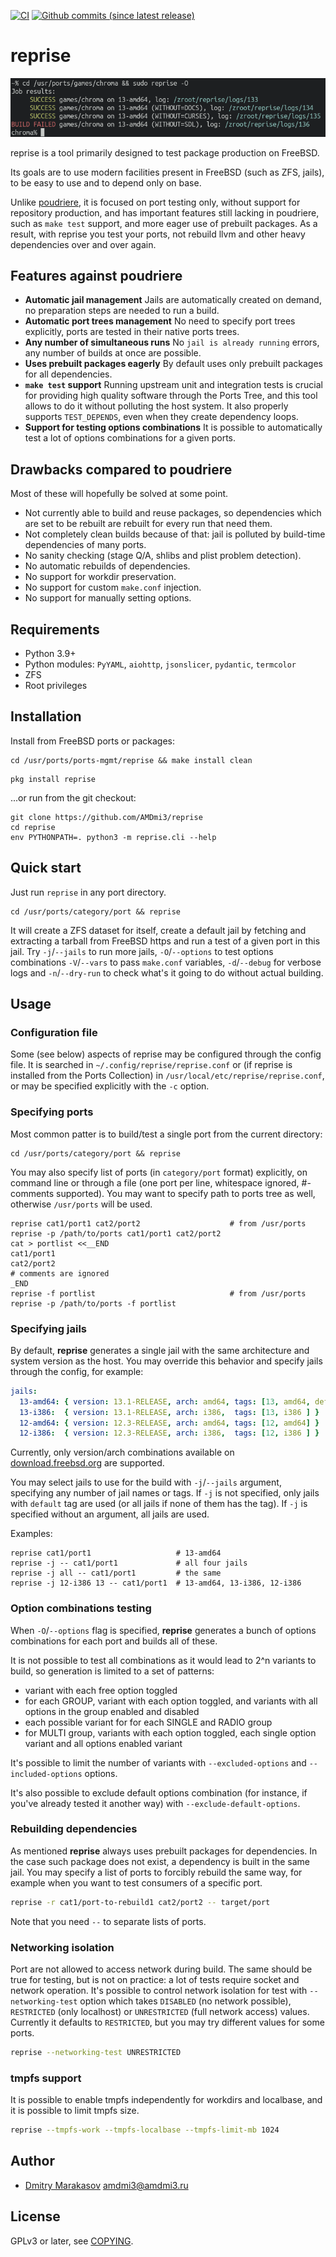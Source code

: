 [![CI](https://github.com/AMDmi3/reprise/actions/workflows/ci.yml/badge.svg)](https://github.com/AMDmi3/reprise/actions/workflows/ci.yml)
[![Github commits (since latest release)](https://img.shields.io/github/commits-since/AMDmi3/reprise/latest.svg)](https://github.com/AMDmi3/reprise)

# reprise

![Screenshot](docs/screenshot.png)

reprise is a tool primarily designed to test package production
on FreeBSD.

Its goals are to use modern facilities present in FreeBSD (such as
ZFS, jails), to be easy to use and to depend only on base.

Unlike [poudriere](https://github.com/freebsd/poudriere), it is
focused on port testing only, without support for repository
production, and has important features still lacking in poudriere,
such as `make test` support, and more eager use of prebuilt packages.
As a result, with reprise you test your ports, not rebuild llvm
and other heavy dependencies over and over again.

## Features against poudriere

- **Automatic jail management**
  Jails are automatically created on demand, no preparation steps
  are needed to run a build.
- **Automatic port trees management**
  No need to specify port trees explicitly, ports are tested in
  their native ports trees.
- **Any number of simultaneous runs**
  No `jail is already running` errors, any number of builds at
  once are possible.
- **Uses prebuilt packages eagerly**
  By default uses only prebuilt packages for all dependencies.
- **`make test` support**
  Running upstream unit and integration tests is crucial for providing
  high quality software through the Ports Tree, and this tool allows
  to do it without polluting the host system. It also properly supports
  `TEST_DEPENDS`, even when they create dependency loops.
- **Support for testing options combinations**
  It is possible to automatically test a lot of options combinations
  for a given ports.

## Drawbacks compared to poudriere

Most of these will hopefully be solved at some point.

- Not currently able to build and reuse packages, so dependencies
  which are set to be rebuilt are rebuilt for every run that need
  them.
- Not completely clean builds because of that: jail is polluted
  by build-time dependencies of many ports.
- No sanity checking (stage Q/A, shlibs and plist problem detection).
- No automatic rebuilds of dependencies.
- No support for workdir preservation.
- No support for custom `make.conf` injection.
- No support for manually setting options.

## Requirements

- Python 3.9+
- Python modules: `PyYAML`, `aiohttp`, `jsonslicer`, `pydantic`, `termcolor`
- ZFS
- Root privileges

## Installation

Install from FreeBSD ports or packages:

```shell
cd /usr/ports/ports-mgmt/reprise && make install clean
```
```shell
pkg install reprise
```

...or run from the git checkout:

```shell
git clone https://github.com/AMDmi3/reprise
cd reprise
env PYTHONPATH=. python3 -m reprise.cli --help
```

## Quick start

Just run `reprise` in any port directory.

```shell
cd /usr/ports/category/port && reprise
```

It will create a ZFS dataset for itself, create a default jail by
fetching and extracting a tarball from FreeBSD https and run a test
of a given port in this jail. Try `-j`/`--jails` to run more jails,
`-O`/`--options` to test options combinations `-V`/`--vars` to pass
`make.conf` variables, `-d`/`--debug` for verbose logs and
`-n`/`--dry-run` to check what's it going to do without actual
building.

## Usage

### Configuration file

Some (see below) aspects of reprise may be configured through the
config file. It is searched in `~/.config/reprise/reprise.conf`
or (if reprise is installed from the Ports Collection) in
`/usr/local/etc/reprise/reprise.conf`, or may be specified explicitly
with the `-c` option.

### Specifying ports

Most common patter is to build/test a single port from the current
directory:

```shell
cd /usr/ports/category/port && reprise
```

You may also specify list of ports (in `category/port` format)
explicitly, on command line or through a file (one port per line,
whitespace ignored, #-comments supported). You may want to specify
path to ports tree as well, otherwise `/usr/ports` will be used.

```shell
reprise cat1/port1 cat2/port2                    # from /usr/ports
reprise -p /path/to/ports cat1/port1 cat2/port2
cat > portlist <<__END
cat1/port1
cat2/port2
# comments are ignored
_END
reprise -f portlist                              # from /usr/ports
reprise -p /path/to/ports -f portlist
```

### Specifying jails

By default, **reprise** generates a single jail with the same
architecture and system version as the host. You may override
this behavior and specify jails through the config, for example:

```yaml
jails:
  13-amd64: { version: 13.1-RELEASE, arch: amd64, tags: [13, amd64, default] }
  13-i386:  { version: 13.1-RELEASE, arch: i386,  tags: [13, i386 ] }
  12-amd64: { version: 12.3-RELEASE, arch: amd64, tags: [12, amd64] }
  12-i386:  { version: 12.3-RELEASE, arch: i386,  tags: [12, i386 ] }
```

Currently, only version/arch combinations available on
[download.freebsd.org](https://download.freebsd.org/releases/) are
supported.

You may select jails to use for the build with `-j`/`--jails`
argument, specifying any number of jail names or tags. If `-j` is
not specified, only jails with `default` tag are used (or all jails
if none of them has the tag). If `-j` is specified without an
argument, all jails are used.

Examples:

```shell
reprise cat1/port1                   # 13-amd64
reprise -j -- cat1/port1             # all four jails
reprise -j all -- cat1/port1         # the same
reprise -j 12-i386 13 -- cat1/port1  # 13-amd64, 13-i386, 12-i386
```

### Option combinations testing

When `-O`/`--options` flag is specified, **reprise** generates
a bunch of options combinations for each port and builds all of
these.

It is not possible to test all combinations as it would lead to
2^n variants to build, so generation is limited to a set of patterns:
- variant with each free option toggled
- for each GROUP, variant with each option toggled, and variants with
  all options in the group enabled and disabled
- each possible variant for for each SINGLE and RADIO group
- for MULTI group, variants with each option toggled, each single
  option variant and all options enabled variant

It's possible to limit the number of variants with `--excluded-options`
and `--included-options` options.

It's also possible to exclude default options combination (for instance,
if you've already tested it another way) with `--exclude-default-options`.

### Rebuilding dependencies

As mentioned **reprise** always uses prebuilt packages for dependencies.
In the case such package does not exist, a dependency is built in
the same jail. You may specify a list of ports to forcibly rebuild
the same way, for example when you want to test consumers of a
specific port.

```sh
reprise -r cat1/port-to-rebuild1 cat2/port2 -- target/port
```

Note that you need `--` to separate lists of ports.

### Networking isolation

Port are not allowed to access network during build. The same should
be true for testing, but is not on practice: a lot of tests require
socket and network operation. It's possible to control network
isolation for test with `--networking-test` option which
takes `DISABLED` (no network possible), `RESTRICTED` (only localhost)
or `UNRESTRICTED` (full network access) values. Currently it defaults
to `RESTRICTED`, but you may try different values for some ports.

```sh
reprise --networking-test UNRESTRICTED
```

### tmpfs support

It is possible to enable tmpfs independently for workdirs and
localbase, and it is possible to limit tmpfs size.

```sh
reprise --tmpfs-work --tmpfs-localbase --tmpfs-limit-mb 1024
```

## Author

  - [Dmitry Marakasov](https://github.com/AMDmi3) <amdmi3@amdmi3.ru>

## License

GPLv3 or later, see [COPYING](COPYING).
